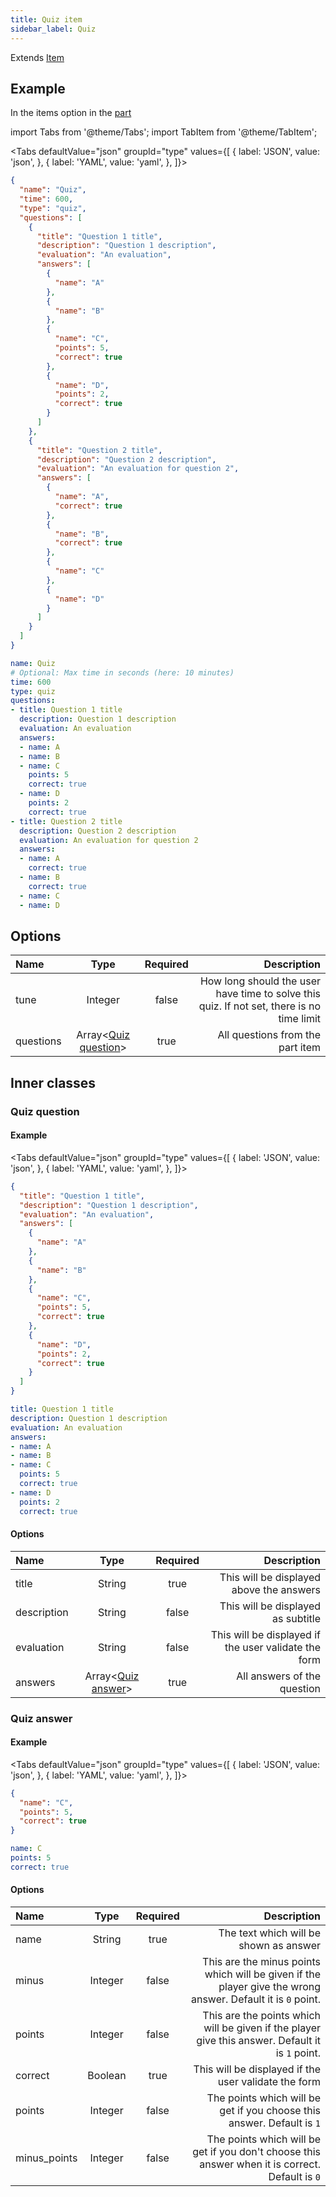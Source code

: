 ```yaml
---
title: Quiz item
sidebar_label: Quiz
---
```

Extends [Item](overview)

## Example

In the items option in the [part](../part)

import Tabs from '@theme/Tabs';
import TabItem from '@theme/TabItem';

<Tabs defaultValue="json" groupId="type" values={[
  { label: 'JSON', value: 'json', },
  { label: 'YAML', value: 'yaml', },
]}>
<TabItem value="json">

```json title="<course>/<part>/config.json"
{
  "name": "Quiz",
  "time": 600,
  "type": "quiz",
  "questions": [
    {
      "title": "Question 1 title",
      "description": "Question 1 description",
      "evaluation": "An evaluation",
      "answers": [
        {
          "name": "A"
        },
        {
          "name": "B"
        },
        {
          "name": "C",
          "points": 5,
          "correct": true
        },
        {
          "name": "D",
          "points": 2,
          "correct": true
        }
      ]
    },
    {
      "title": "Question 2 title",
      "description": "Question 2 description",
      "evaluation": "An evaluation for question 2",
      "answers": [
        {
          "name": "A",
          "correct": true
        },
        {
          "name": "B",
          "correct": true
        },
        {
          "name": "C"
        },
        {
          "name": "D"
        }
      ]
    }
  ]
}
```

</TabItem>
<TabItem value="yaml">

```yaml title="<course>/<part>/config.yml"
name: Quiz
# Optional: Max time in seconds (here: 10 minutes)
time: 600
type: quiz
questions:
- title: Question 1 title
  description: Question 1 description
  evaluation: An evaluation
  answers:
  - name: A
  - name: B
  - name: C
    points: 5
    correct: true
  - name: D
    points: 2
    correct: true
- title: Question 2 title
  description: Question 2 description
  evaluation: An evaluation for question 2
  answers:
  - name: A
    correct: true
  - name: B
    correct: true
  - name: C
  - name: D
```

</TabItem>
</Tabs>

## Options

| Name      |                  Type                  | Required |                                                                               Description |
| :-------- | :------------------------------------: | :------: | ----------------------------------------------------------------------------------------: |
| tune      |                Integer                 |  false   | How long should the user have time to solve this quiz. If not set, there is no time limit |
| questions | Array<[Quiz question](#quiz-question)> |   true   |                                                          All questions from the part item |

## Inner classes

### Quiz question

#### Example

<Tabs defaultValue="json" groupId="type" values={[
  { label: 'JSON', value: 'json', },
  { label: 'YAML', value: 'yaml', },
]}>
<TabItem value="json">

```json title="<course>/<part>/config.json"
{
  "title": "Question 1 title",
  "description": "Question 1 description",
  "evaluation": "An evaluation",
  "answers": [
    {
      "name": "A"
    },
    {
      "name": "B"
    },
    {
      "name": "C",
      "points": 5,
      "correct": true
    },
    {
      "name": "D",
      "points": 2,
      "correct": true
    }
  ]
}
```

</TabItem>
<TabItem value="yaml">

```yaml title="<course>/<part>/config.yml"
title: Question 1 title
description: Question 1 description
evaluation: An evaluation
answers:
- name: A
- name: B
- name: C
  points: 5
  correct: true
- name: D
  points: 2
  correct: true
```

</TabItem>
</Tabs>

#### Options

| Name        |                Type                | Required |                                          Description |
| :---------- | :--------------------------------: | :------: | ---------------------------------------------------: |
| title       |               String               |   true   |             This will be displayed above the answers |
| description |               String               |  false   |                   This will be displayed as subtitle |
| evaluation  |               String               |  false   | This will be displayed if the user validate the form |
| answers     | Array<[Quiz answer](#quiz-answer)> |   true   |                          All answers of the question |

### Quiz answer

#### Example

<Tabs defaultValue="json" groupId="type" values={[
  { label: 'JSON', value: 'json', },
  { label: 'YAML', value: 'yaml', },
]}>
<TabItem value="json">

```json title="<course>/<part>/config.json"
{
  "name": "C",
  "points": 5,
  "correct": true
}
```

</TabItem>
<TabItem value="yaml">

```yaml title="<course>/<part>/config.yml"
name: C
points: 5
correct: true
```

</TabItem>
</Tabs>

#### Options

| Name         |  Type   | Required |                                                                                                 Description |
| :----------- | :-----: | :------: | ----------------------------------------------------------------------------------------------------------: |
| name         | String  |   true   |                                                                      The text which will be shown as answer |
| minus        | Integer |  false   | This are the minus points which will be given if the player give the wrong answer. Default it is `0` point. |
| points       | Integer |  false   |            This are the points which will be given if the player give this answer. Default it is `1` point. |
| correct      | Boolean |   true   |                                                        This will be displayed if the user validate the form |
| points       | Integer |  false   |                                      The points which will be get if you choose this answer. Default is `1` |
| minus_points | Integer |  false   |             The points which will be get if you don't choose this answer when it is correct. Default is `0` |
